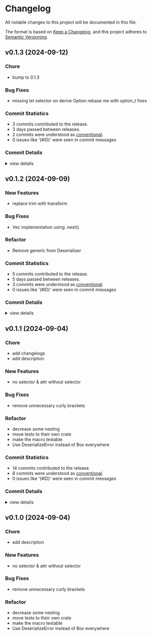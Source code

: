 # Changelog

All notable changes to this project will be documented in this file.

The format is based on [Keep a Changelog](https://keepachangelog.com/en/1.0.0/),
and this project adheres to [Semantic Versioning](https://semver.org/spec/v2.0.0.html).

## v0.1.3 (2024-09-12)

<csr-id-ce5fbdf62da0472e920aad34bd49e6b887cc7d12/>

### Chore

 - <csr-id-ce5fbdf62da0472e920aad34bd49e6b887cc7d12/> bump to 0.1.3

### Bug Fixes

 - <csr-id-a60a53d8a8440fc32af5973f3e9a6872404e0836/> missing let selector on derive Option<T>
   rebase me with option_t fixes

### Commit Statistics

<csr-read-only-do-not-edit/>

 - 3 commits contributed to the release.
 - 3 days passed between releases.
 - 2 commits were understood as [conventional](https://www.conventionalcommits.org).
 - 0 issues like '(#ID)' were seen in commit messages

### Commit Details

<csr-read-only-do-not-edit/>

<details><summary>view details</summary>

 * **Uncategorized**
    - Release de_hypertext_core v0.1.3, de_hypertext v0.1.3 ([`f3f21e7`](https://github.com/zexa/de_hypertext/commit/f3f21e79cb0df4deaa88e5dd18153c354ddb8306))
    - Bump to 0.1.3 ([`ce5fbdf`](https://github.com/zexa/de_hypertext/commit/ce5fbdf62da0472e920aad34bd49e6b887cc7d12))
    - Missing let selector on derive Option<T> ([`a60a53d`](https://github.com/zexa/de_hypertext/commit/a60a53d8a8440fc32af5973f3e9a6872404e0836))
</details>

## v0.1.2 (2024-09-09)

<csr-id-18869b43e2eb4d73b335857c975425079902ecbd/>

### New Features

 - <csr-id-b55468da37bec90a88a710b76562ea3218f8b7d0/> replace trim with transform

### Bug Fixes

 - <csr-id-0d1841eba4f4b58ea1580dc7781a8c1e5f362509/> Vec<T> implementation using .next()

### Refactor

 - <csr-id-18869b43e2eb4d73b335857c975425079902ecbd/> Remove generic from Deserializer

### Commit Statistics

<csr-read-only-do-not-edit/>

 - 5 commits contributed to the release.
 - 5 days passed between releases.
 - 3 commits were understood as [conventional](https://www.conventionalcommits.org).
 - 0 issues like '(#ID)' were seen in commit messages

### Commit Details

<csr-read-only-do-not-edit/>

<details><summary>view details</summary>

 * **Uncategorized**
    - Release de_hypertext_core v0.1.2, de_hypertext v0.1.1 ([`7d83c5e`](https://github.com/zexa/de_hypertext/commit/7d83c5e086df84aade1dedba9955841733fef6ea))
    - Release de_hypertext_core v0.1.2, de_hypertext v0.1.1 ([`459c79b`](https://github.com/zexa/de_hypertext/commit/459c79b76def84acc26c274b55d066cfd06ff4fb))
    - Replace trim with transform ([`b55468d`](https://github.com/zexa/de_hypertext/commit/b55468da37bec90a88a710b76562ea3218f8b7d0))
    - Remove generic from Deserializer ([`18869b4`](https://github.com/zexa/de_hypertext/commit/18869b43e2eb4d73b335857c975425079902ecbd))
    - Vec<T> implementation using .next() ([`0d1841e`](https://github.com/zexa/de_hypertext/commit/0d1841eba4f4b58ea1580dc7781a8c1e5f362509))
</details>

## v0.1.1 (2024-09-04)

<csr-id-511a74f54a9d60e9b3f1392d4c641f0067177813/>
<csr-id-38fbf13d45119aa5e09c3e0439e8694c5af7c19d/>
<csr-id-c9ca4f04b4709afccd0bc3b0face685e17ce5741/>
<csr-id-397eb04326de526a60709b46c766d45761266350/>
<csr-id-90fde25ef3f79b4da709fab7839a6cef5787236d/>
<csr-id-1ec7c39b85d73f9a6e26fcbe71e7515149e5364c/>

### Chore

 - <csr-id-511a74f54a9d60e9b3f1392d4c641f0067177813/> add changelogs
 - <csr-id-38fbf13d45119aa5e09c3e0439e8694c5af7c19d/> add description

### New Features

 - <csr-id-76bf125a6302d1dc4f3d244a9284f566f6049107/> no selector & attr without selector

### Bug Fixes

 - <csr-id-8feb05abde654dc4d83a4c25f6d91e4c4daf4e8c/> remove unnecessary curly brackets

### Refactor

 - <csr-id-c9ca4f04b4709afccd0bc3b0face685e17ce5741/> decrease some nesting
 - <csr-id-397eb04326de526a60709b46c766d45761266350/> move tests to their own crate
 - <csr-id-90fde25ef3f79b4da709fab7839a6cef5787236d/> make the macro testable
 - <csr-id-1ec7c39b85d73f9a6e26fcbe71e7515149e5364c/> Use DeserializeError instead of Box<dyn Error> everywhere

### Commit Statistics

<csr-read-only-do-not-edit/>

 - 14 commits contributed to the release.
 - 8 commits were understood as [conventional](https://www.conventionalcommits.org).
 - 0 issues like '(#ID)' were seen in commit messages

### Commit Details

<csr-read-only-do-not-edit/>

<details><summary>view details</summary>

 * **Uncategorized**
    - Release de_hypertext_core v0.1.1, de_hypertext_macro v0.1.1, de_hypertext v0.1.1 ([`b7e579e`](https://github.com/zexa/de_hypertext/commit/b7e579ea177c8a8899107a5efb4b3aa56c7a1819))
    - Add changelogs ([`511a74f`](https://github.com/zexa/de_hypertext/commit/511a74f54a9d60e9b3f1392d4c641f0067177813))
    - No selector & attr without selector ([`76bf125`](https://github.com/zexa/de_hypertext/commit/76bf125a6302d1dc4f3d244a9284f566f6049107))
    - Decrease some nesting ([`c9ca4f0`](https://github.com/zexa/de_hypertext/commit/c9ca4f04b4709afccd0bc3b0face685e17ce5741))
    - Remove unnecessary curly brackets ([`8feb05a`](https://github.com/zexa/de_hypertext/commit/8feb05abde654dc4d83a4c25f6d91e4c4daf4e8c))
    - Move tests to their own crate ([`397eb04`](https://github.com/zexa/de_hypertext/commit/397eb04326de526a60709b46c766d45761266350))
    - Make the macro testable ([`90fde25`](https://github.com/zexa/de_hypertext/commit/90fde25ef3f79b4da709fab7839a6cef5787236d))
    - Add description ([`38fbf13`](https://github.com/zexa/de_hypertext/commit/38fbf13d45119aa5e09c3e0439e8694c5af7c19d))
    - Use DeserializeError instead of Box<dyn Error> everywhere ([`1ec7c39`](https://github.com/zexa/de_hypertext/commit/1ec7c39b85d73f9a6e26fcbe71e7515149e5364c))
    - Quote de_hypertext instead of de_hypertext_* ([`5b6b87c`](https://github.com/zexa/de_hypertext/commit/5b6b87c8ab92e8dd1f802a03a02824efb1d43a9c))
    - Refactor core nested example to reflect macro ([`0021279`](https://github.com/zexa/de_hypertext/commit/00212793a7e154254a00a7b34ce48200e1e8fa20))
    - Remove old docs ([`aa416cc`](https://github.com/zexa/de_hypertext/commit/aa416cc9a16e997f204e382a49bd75d933cf26b2))
    - Remove unused DeserializeError::MissingDocument ([`0fbde85`](https://github.com/zexa/de_hypertext/commit/0fbde85bd4c1342cba0efd45ccd54609cd6601cf))
    - Initial commit ([`a75abf1`](https://github.com/zexa/de_hypertext/commit/a75abf164fdd5020927b3065c5a2b065f16c888d))
</details>

## v0.1.0 (2024-09-04)

<csr-id-38fbf13d45119aa5e09c3e0439e8694c5af7c19d/>
<csr-id-c9ca4f04b4709afccd0bc3b0face685e17ce5741/>
<csr-id-397eb04326de526a60709b46c766d45761266350/>
<csr-id-90fde25ef3f79b4da709fab7839a6cef5787236d/>
<csr-id-1ec7c39b85d73f9a6e26fcbe71e7515149e5364c/>

### Chore

 - <csr-id-38fbf13d45119aa5e09c3e0439e8694c5af7c19d/> add description

### New Features

 - <csr-id-76bf125a6302d1dc4f3d244a9284f566f6049107/> no selector & attr without selector

### Bug Fixes

 - <csr-id-8feb05abde654dc4d83a4c25f6d91e4c4daf4e8c/> remove unnecessary curly brackets

### Refactor

 - <csr-id-c9ca4f04b4709afccd0bc3b0face685e17ce5741/> decrease some nesting
 - <csr-id-397eb04326de526a60709b46c766d45761266350/> move tests to their own crate
 - <csr-id-90fde25ef3f79b4da709fab7839a6cef5787236d/> make the macro testable
 - <csr-id-1ec7c39b85d73f9a6e26fcbe71e7515149e5364c/> Use DeserializeError instead of Box<dyn Error> everywhere

